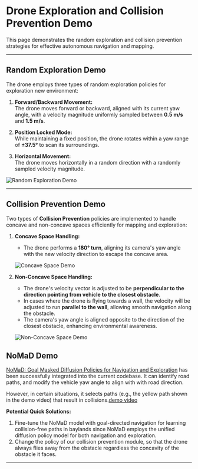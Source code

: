 # Drone Exploration and Collision Prevention Demo

This page demonstrates the random exploration and collision prevention strategies for effective autonomous navigation and mapping.

---

## Random Exploration Demo

The drone employs three types of random exploration policies for exploration new environment:

1. **Forward/Backward Movement:**  
   The drone moves forward or backward, aligned with its current yaw angle, with a velocity magnitude uniformly sampled between **0.5 m/s** and **1.5 m/s**.

2. **Position Locked Mode:**  
   While maintaining a fixed position, the drone rotates within a yaw range of **±37.5°** to scan its surroundings.

3. **Horizontal Movement:**  
   The drone moves horizontally in a random direction with a randomly sampled velocity magnitude.

![Random Exploration Demo](./random_explore_demo.gif)

---

## Collision Prevention Demo

Two types of **Collision Prevention** policies are implemented to handle concave and non-concave spaces efficiently for mapping and exploration:

1. **Concave Space Handling:**  
   - The drone performs a **180° turn**, aligning its camera's yaw angle with the new velocity direction to escape the concave area.

   ![Concave Space Demo](./concave_demo.gif)

2. **Non-Concave Space Handling:**  
   - The drone's velocity vector is adjusted to be **perpendicular to the direction pointing from vehicle to the closest obstacle**.  
   - In cases where the drone is flying towards a wall, the velocity will be adjusted to run **parallel to the wall**, allowing smooth navigation along the obstacle.
   - The camera's yaw angle is aligned opposite to the direction of the closest obstacle, enhancing environmental awareness.

   ![Non-Concave Space Demo](./nonconcave_demo.gif)

## NoMaD Demo

[NoMaD: Goal Masked Diffusion Policies for Navigation and Exploration](https://arxiv.org/pdf/2310.07896) has been successfully integrated into the current codebase. It can identify road paths, and modify the vehicle yaw angle to align with with road direction. 

However, in certain situations, it selects paths (e.g., the yellow path shown in the demo video) that result in collisions.[demo video](https://drive.google.com/file/d/1Ra0ymba2Z3xgwwJOoG6dh5PbuQMNfDAU/view?usp=sharing)

**Potential Quick Solutions:**
1. Fine-tune the NoMaD model with goal-directed navigation for learning collision-free paths in baylands since NoMaD employs the unified diffusion policy model for both navigation and exploration.
2. Change the policy of our collision prevention module, so that 
   the drone always flies away from the obstacle regardless the concavity of the obstacle it faces.
---

